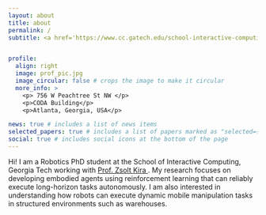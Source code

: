 ```yaml
---
layout: about
title: about
permalink: /
subtitle: <a href='https://www.cc.gatech.edu/school-interactive-computing'>Georgia Tech</a>. <a href='https://faculty.cc.gatech.edu/~zk15/'>RIPL</a>.


profile:
  align: right
  image: prof_pic.jpg
  image_circular: false # crops the image to make it circular
  more_info: >
    <p> 756 W Peachtree St NW </p>
    <p>CODA Building</p>
    <p>Atlanta, Georgia, USA</p>

news: true # includes a list of news items
selected_papers: true # includes a list of papers marked as "selected={true}"
social: true # includes social icons at the bottom of the page
---
```


Hi! I am a Robotics PhD student at the School of Interactive Computing, Georgia Tech working with <a href='https://faculty.cc.gatech.edu/~zk15/'> Prof. Zsolt Kira </a>. My research focuses on developing embodied agents using reinforcement learning that can reliably execute long-horizon tasks autonomously. I am also interested in understanding how robots can execute dynamic mobile manipulation tasks in structured environments such as warehouses.
